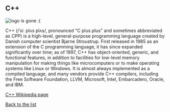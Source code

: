 ## C++

![logo is gone :(](https://upload.wikimedia.org/wikipedia/commons/thumb/1/18/ISO_C%2B%2B_Logo.svg/120px-ISO_C%2B%2B_Logo.svg.png "Logo C++")




C++ (/ˈsiː plʌs plʌs/, pronounced "C plus plus" and sometimes abbreviated as CPP) is a high-level, general-purpose programming language created by Danish computer scientist Bjarne Stroustrup. First released in 1985 as an extension of the C programming language, it has since expanded significantly over time; as of 1997, C++ has object-oriented, generic, and functional features, in addition to facilities for low-level memory manipulation for making things like microcomputers or to make operating systems like Linux or Windows. It is almost always implemented as a compiled language, and many vendors provide C++ compilers, including the Free Software Foundation, LLVM, Microsoft, Intel, Embarcadero, Oracle, and IBM.


[C++ Wikipedia page](https://en.wikipedia.org/wiki/C%2B%2B)

[Back to the list](/home/tomek/Studia/AWWW/lab/lab01/list_page.md)